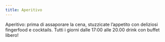 ```yaml
---
title: Aperitivo
---
```



Aperitivo: prima di assaporare la cena, stuzzicate l’appetito con deliziosi fingerfood e cocktails. Tutti i giorni dalle 17:00 alle 20.00 drink con buffet libero!